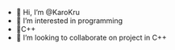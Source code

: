 - 👋 Hi, I’m @KaroKru
- 👀 I’m interested in programming
- 🌱C++
- 💞️ I’m looking to collaborate on project in C++


<!---
KaroKru/KaroKru is a ✨ special ✨ repository because its `README.md` (this file) appears on your GitHub profile.
You can click the Preview link to take a look at your changes.
--->
